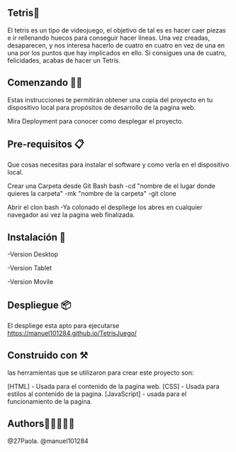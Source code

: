 ## Tetris🧩
El tetris es un tipo de videojuego, el objetivo de tal es es hacer caer piezas e ir rellenando huecos para conseguir hacer líneas. Una vez creadas, desaparecen, y nos interesa hacerlo de cuatro en cuatro en vez de una en una por los puntos que hay implicados en ello. Si consigues una de cuatro, felicidades, acabas de hacer un Tetris.

## Comenzando 📐📏
Estas instrucciones te permitirán obtener una copia del proyecto en tu dispositivo local para propósitos de desarrollo de la pagina web.

Mira Deployment para conocer como desplegar el proyecto.

## Pre-requisitos 📋
Que cosas necesitas para instalar el software y como verla en el dispositivo local.

 Crear una Carpeta desde Git Bash
 bash -cd "nombre de el lugar donde quieres la carpeta" -mk "nombre de la carpeta" -git clone

 Abrir el clon
 bash -Ya colonado el despliege los abres en cualquier navegador asi vez la pagina web finalizada.

## Instalación 🔧
 -Version Desktop

 -Version Tablet

 -Version Movile


## Despliegue 📦
El despliege esta apto para ejecutarse
https://manuel101284.github.io/TetrisJuego/

## Construido con ⚒️ 
las herramientas que se utilizaron para crear este proyecto son:

[HTML] - Usada para el contenido de la pagina web.
[CSS] - Usada para estilos al contenido de la pagina.
[JavaScript] - usada para el funcionamiento de la pagina.

## Authors👩🏻👨🏻‍🦲
@27Paola.
@manuel101284
